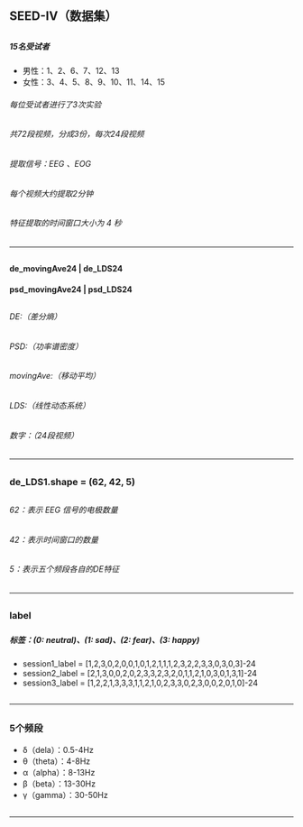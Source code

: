 ## SEED-IV（数据集）
##
#####   15名受试者
- 男性：1、2、6、7、12、13
- 女性：3、4、5、8、9、10、11、14、15
######   每位受试者进行了3次实验
######   共72段视频，分成3份，每次24段视频
######   提取信号：EEG 、EOG 
######   每个视频大约提取2分钟
######   特征提取的时间窗口大小为 4 秒

##

---
##
####  de_movingAve24 | de_LDS24 
####  psd_movingAve24 | psd_LDS24
##
######   DE:（差分熵）
######   PSD:（功率谱密度）
######   movingAve:（移动平均）
######   LDS:（线性动态系统）
######   数字：（24段视频）
##

---
##
###   de_LDS1.shape = (62, 42, 5)
##
###### 62：表示 EEG 信号的电极数量
###### 42：表示时间窗口的数量
###### 5：表示五个频段各自的DE特征
##

---
##
### label
###
#####   标签：(0: neutral)、(1: sad)、(2: fear)、(3: happy)
- session1_label = [1,2,3,0,2,0,0,1,0,1,2,1,1,1,2,3,2,2,3,3,0,3,0,3]-24
- session2_label = [2,1,3,0,0,2,0,2,3,3,2,3,2,0,1,1,2,1,0,3,0,1,3,1]-24
- session3_label = [1,2,2,1,3,3,3,1,1,2,1,0,2,3,3,0,2,3,0,0,2,0,1,0]-24
##

---
##
### 5个频段
- δ（dela）：0.5-4Hz
- θ（theta）：4-8Hz
- α（alpha）：8-13Hz
- β（beta）：13-30Hz
- γ（gamma）：30-50Hz
##

---
##